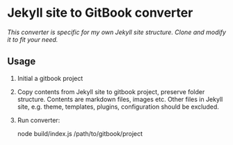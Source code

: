 # Jekyll site to GitBook converter

_This converter is specific for my own Jekyll site structure.
Clone and modify it to fit your need._

## Usage

1. Initial a gitbook project
1. Copy contents from Jekyll site to gitbook project, preserve folder structure.
   Contents are markdown files, images etc. Other files in Jekyll site, e.g.
   theme, templates, plugins, configuration should be excluded.
1. Run converter:

    node build/index.js /path/to/gitbook/project

